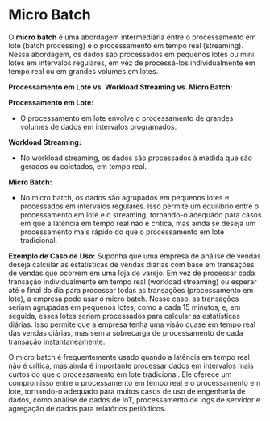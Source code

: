 # Micro Batch

O **micro batch** é uma abordagem intermediária entre o processamento em lote (batch processing) e o processamento em tempo real (streaming). Nessa abordagem, os dados são processados em pequenos lotes ou mini lotes em intervalos regulares, em vez de processá-los individualmente em tempo real ou em grandes volumes em lotes.

**Processamento em Lote vs. Workload Streaming vs. Micro Batch:**

**Processamento em Lote:**
  - O processamento em lote envolve o processamento de grandes volumes de dados em intervalos programados.
    
**Workload Streaming:**
  - No workload streaming, os dados são processados à medida que são gerados ou coletados, em tempo real.
    
**Micro Batch:**
  - No micro batch, os dados são agrupados em pequenos lotes e processados em intervalos regulares. Isso permite um equilíbrio entre o processamento em lote e o streaming, tornando-o adequado para casos em que a latência em tempo real não é crítica, mas ainda se deseja um processamento mais rápido do que o processamento em lote tradicional.
    
**Exemplo de Caso de Uso:**
Suponha que uma empresa de análise de vendas deseja calcular as estatísticas de vendas diárias com base em transações de vendas que ocorrem em uma loja de varejo. Em vez de processar cada transação individualmente em tempo real (workload streaming) ou esperar até o final do dia para processar todas as transações (processamento em lote), a empresa pode usar o micro batch. Nesse caso, as transações seriam agrupadas em pequenos lotes, como a cada 15 minutos, e, em seguida, esses lotes seriam processados para calcular as estatísticas diárias. Isso permite que a empresa tenha uma visão quase em tempo real das vendas diárias, mas sem a sobrecarga de processamento de cada transação instantaneamente.

O micro batch é frequentemente usado quando a latência em tempo real não é crítica, mas ainda é importante processar dados em intervalos mais curtos do que o processamento em lote tradicional. Ele oferece um compromisso entre o processamento em tempo real e o processamento em lote, tornando-o adequado para muitos casos de uso de engenharia de dados, como análise de dados de IoT, processamento de logs de servidor e agregação de dados para relatórios periódicos.
